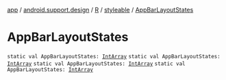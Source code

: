 [app](../../../index.md) / [android.support.design](../../index.md) / [R](../index.md) / [styleable](index.md) / [AppBarLayoutStates](.)

# AppBarLayoutStates

`static val AppBarLayoutStates: `[`IntArray`](https://kotlinlang.org/api/latest/jvm/stdlib/kotlin/-int-array/index.html)
`static val AppBarLayoutStates: `[`IntArray`](https://kotlinlang.org/api/latest/jvm/stdlib/kotlin/-int-array/index.html)
`static val AppBarLayoutStates: `[`IntArray`](https://kotlinlang.org/api/latest/jvm/stdlib/kotlin/-int-array/index.html)
`static val AppBarLayoutStates: `[`IntArray`](https://kotlinlang.org/api/latest/jvm/stdlib/kotlin/-int-array/index.html)